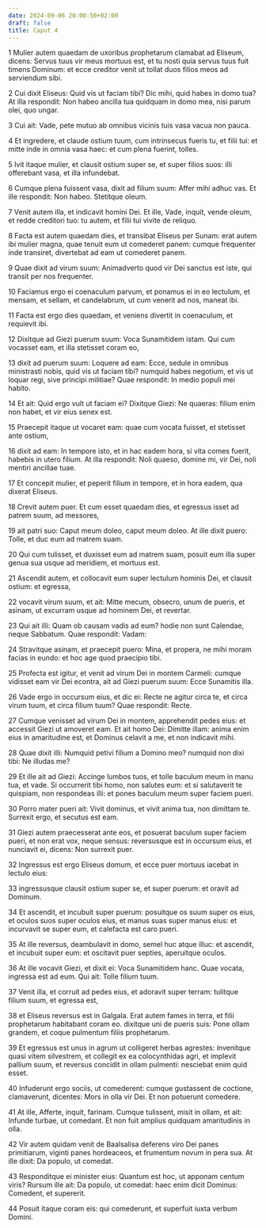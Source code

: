 ```yaml
---
date: 2024-09-06 20:00:50+02:00
draft: false
title: Caput 4
---
```





1 Mulier autem quaedam de uxoribus prophetarum clamabat ad Eliseum, dicens: Servus tuus vir meus mortuus est, et tu nosti quia servus tuus fuit timens Dominum: et ecce creditor venit ut tollat duos filios meos ad serviendum sibi.

2 Cui dixit Eliseus: Quid vis ut faciam tibi? Dic mihi, quid habes in domo tua? At illa respondit: Non habeo ancilla tua quidquam in domo mea, nisi parum olei, quo ungar.

3 Cui ait: Vade, pete mutuo ab omnibus vicinis tuis vasa vacua non pauca.

4 Et ingredere, et claude ostium tuum, cum intrinsecus fueris tu, et filii tui: et mitte inde in omnia vasa haec: et cum plena fuerint, tolles.

5 Ivit itaque mulier, et clausit ostium super se, et super filios suos: illi offerebant vasa, et illa infundebat.

6 Cumque plena fuissent vasa, dixit ad filium suum: Affer mihi adhuc vas. Et ille respondit: Non habeo. Stetitque oleum.

7 Venit autem illa, et indicavit homini Dei. Et ille, Vade, inquit, vende oleum, et redde creditori tuo: tu autem, et filii tui vivite de reliquo.

8 Facta est autem quaedam dies, et transibat Eliseus per Sunam: erat autem ibi mulier magna, quae tenuit eum ut comederet panem: cumque frequenter inde transiret, divertebat ad eam ut comederet panem.

9 Quae dixit ad virum suum: Animadverto quod vir Dei sanctus est iste, qui transit per nos frequenter.

10 Faciamus ergo ei coenaculum parvum, et ponamus ei in eo lectulum, et mensam, et sellam, et candelabrum, ut cum venerit ad nos, maneat ibi.

11 Facta est ergo dies quaedam, et veniens divertit in coenaculum, et requievit ibi.

12 Dixitque ad Giezi puerum suum: Voca Sunamitidem istam. Qui cum vocasset eam, et illa stetisset coram eo,

13 dixit ad puerum suum: Loquere ad eam: Ecce, sedule in omnibus ministrasti nobis, quid vis ut faciam tibi? numquid habes negotium, et vis ut loquar regi, sive principi militiae? Quae respondit: In medio populi mei habito.

14 Et ait: Quid ergo vult ut faciam ei? Dixitque Giezi: Ne quaeras: filium enim non habet, et vir eius senex est.

15 Praecepit itaque ut vocaret eam: quae cum vocata fuisset, et stetisset ante ostium,

16 dixit ad eam: In tempore isto, et in hac eadem hora, si vita comes fuerit, habebis in utero filium. At illa respondit: Noli quaeso, domine mi, vir Dei, noli mentiri ancillae tuae.

17 Et concepit mulier, et peperit filium in tempore, et in hora eadem, qua dixerat Eliseus.

18 Crevit autem puer. Et cum esset quaedam dies, et egressus isset ad patrem suum, ad messores,

19 ait patri suo: Caput meum doleo, caput meum doleo. At ille dixit puero: Tolle, et duc eum ad matrem suam.

20 Qui cum tulisset, et duxisset eum ad matrem suam, posuit eum illa super genua sua usque ad meridiem, et mortuus est.

21 Ascendit autem, et collocavit eum super lectulum hominis Dei, et clausit ostium: et egressa,

22 vocavit virum suum, et ait: Mitte mecum, obsecro, unum de pueris, et asinam, ut excurram usque ad hominem Dei, et revertar.

23 Qui ait illi: Quam ob causam vadis ad eum? hodie non sunt Calendae, neque Sabbatum. Quae respondit: Vadam:

24 Stravitque asinam, et praecepit puero: Mina, et propera, ne mihi moram facias in eundo: et hoc age quod praecipio tibi.

25 Profecta est igitur, et venit ad virum Dei in montem Carmeli: cumque vidisset eam vir Dei econtra, ait ad Giezi puerum suum: Ecce Sunamitis illa.

26 Vade ergo in occursum eius, et dic ei: Recte ne agitur circa te, et circa virum tuum, et circa filium tuum? Quae respondit: Recte.

27 Cumque venisset ad virum Dei in montem, apprehendit pedes eius: et accessit Giezi ut amoveret eam. Et ait homo Dei: Dimitte illam: anima enim eius in amaritudine est, et Dominus celavit a me, et non indicavit mihi.

28 Quae dixit illi: Numquid petivi filium a Domino meo? numquid non dixi tibi: Ne illudas me?

29 Et ille ait ad Giezi: Accinge lumbos tuos, et tolle baculum meum in manu tua, et vade. Si occurrerit tibi homo, non salutes eum: et si salutaverit te quispiam, non respondeas illi: et pones baculum meum super faciem pueri.

30 Porro mater pueri ait: Vivit dominus, et vivit anima tua, non dimittam te. Surrexit ergo, et secutus est eam.

31 Giezi autem praecesserat ante eos, et posuerat baculum super faciem pueri, et non erat vox, neque sensus: reversusque est in occursum eius, et nunciavit ei, dicens: Non surrexit puer.

32 Ingressus est ergo Eliseus domum, et ecce puer mortuus iacebat in lectulo eius:

33 ingressusque clausit ostium super se, et super puerum: et oravit ad Dominum.

34 Et ascendit, et incubuit super puerum: posuitque os suum super os eius, et oculos suos super oculos eius, et manus suas super manus eius: et incurvavit se super eum, et calefacta est caro pueri.

35 At ille reversus, deambulavit in domo, semel huc atque illuc: et ascendit, et incubuit super eum: et oscitavit puer septies, aperuitque oculos.

36 At ille vocavit Giezi, et dixit ei: Voca Sunamitidem hanc. Quae vocata, ingressa est ad eum. Qui ait: Tolle filium tuum.

37 Venit illa, et corruit ad pedes eius, et adoravit super terram: tulitque filium suum, et egressa est,

38 et Eliseus reversus est in Galgala. Erat autem fames in terra, et filii prophetarum habitabant coram eo. dixitque uni de pueris suis: Pone ollam grandem, et coque pulmentum filiis prophetarum.

39 Et egressus est unus in agrum ut colligeret herbas agrestes: invenitque quasi vitem silvestrem, et collegit ex ea colocynthidas agri, et implevit pallium suum, et reversus concidit in ollam pulmenti: nesciebat enim quid esset.

40 Infuderunt ergo sociis, ut comederent: cumque gustassent de coctione, clamaverunt, dicentes: Mors in olla vir Dei. Et non potuerunt comedere.

41 At ille, Afferte, inquit, farinam. Cumque tulissent, misit in ollam, et ait: Infunde turbae, ut comedant. Et non fuit amplius quidquam amaritudinis in olla.

42 Vir autem quidam venit de Baalsalisa deferens viro Dei panes primitiarum, viginti panes hordeaceos, et frumentum novum in pera sua. At ille dixit: Da populo, ut comedat.

43 Responditque ei minister eius: Quantum est hoc, ut apponam centum viris? Rursum ille ait: Da populo, ut comedat: haec enim dicit Dominus: Comedent, et supererit.

44 Posuit itaque coram eis: qui comederunt, et superfuit iuxta verbum Domini.


